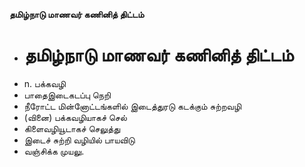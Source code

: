 **தமிழ்நாடு மாணவர் கணினித் திட்டம்**
- # தமிழ்நாடு மாணவர் கணினித் திட்டம்
- n. பக்கவழி
- பாதைஇடைகடப்பு நெறி
- நீரோட்ட மின்னோட்டங்களில் இடைத்துரடு கடக்கும் சுற்றவழி
- (வினை) பக்கவழியாகச் செல்
- கிளைவழியூடாகச் செலுத்து
- இடைச் சுற்றி வழியில் பாயவிடு
- வஞ்சிக்க முயலு.

